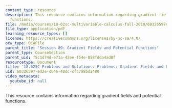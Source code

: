 ```yaml
---
content_type: resource
description: This resource contains information regarding gradient fields and potential
  functions.
file: /media/courses/18-02sc-multivariable-calculus-fall-2010/60326597ed2ec64640dccfc7a8bd2480_MIT18_02SC_pb_89_comb.pdf
file_type: application/pdf
learning_resource_types: []
license: https://creativecommons.org/licenses/by-nc-sa/4.0/
ocw_type: OCWFile
parent_title: 'Session 89: Gradient Fields and Potential Functions'
parent_type: CourseSection
parent_uid: f5c1d74d-e71a-42ee-f54e-858fdda4ad8f
resourcetype: Document
title: '18.02SC Problems and Solutions: Problems: Gradient Fields and Potential Functions'
uid: 60326597-ed2e-c646-40dc-cfc7a8bd2480
video_metadata:
  youtube_id: null
---
```

This resource contains information regarding gradient fields and potential functions.